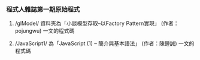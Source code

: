 ### 程式人雜誌第一期原始程式

1. /glModel/ 資料夾為「小談模型存取–以Factory Pattern實現」 (作者： pojungwu) 一文的程式碼

2. /JavaScript1/ 為「JavaScript (1) – 簡介與基本語法」 (作者：陳鍾誠) 一文的程式碼

